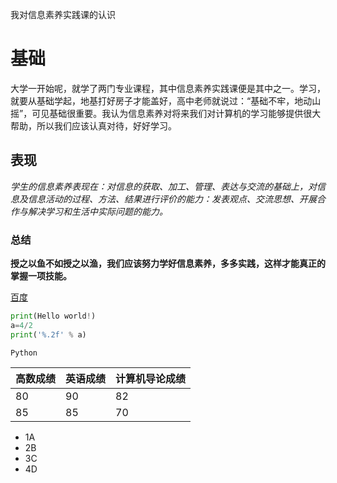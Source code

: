 我对信息素养实践课的认识

# 基础

大学一开始呢，就学了两门专业课程，其中信息素养实践课便是其中之一。学习，就要从基础学起，地基打好房子才能盖好，高中老师就说过：“基础不牢，地动山摇”，可见基础很重要。我认为信息素养对将来我们对计算机的学习能够提供很大帮助，所以我们应该认真对待，好好学习。

## 表现

*学生的信息素养表现在：对信息的获取、加工、管理、表达与交流的基础上，对信息及信息活动的过程、方法、结果进行评价的能力：发表观点、交流思想、开展合作与解决学习和生活中实际问题的能力。*

### 总结

**授之以鱼不如授之以渔，我们应该努力学好信息素养，多多实践，这样才能真正的掌握一项技能。**

[百度](https://www.baidu.com/?tn=25017023_4_dg)

```python
print(Hello world!)
a=4/2
print('%.2f' % a)

```

`Python`

| 高数成绩 | 英语成绩 | 计算机导论成绩 |
| -------- | -------- | -------------- |
| 80       | 90       | 82             |
| 85       | 85       | 70             |

* 1A
* 2B
* 3C
* 4D
